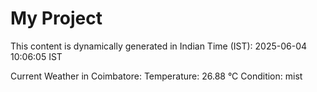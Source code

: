 # My Project

This content is dynamically generated in Indian Time (IST): 2025-06-04 10:06:05 IST


Current Weather in Coimbatore:
Temperature: 26.88 °C
Condition: mist
